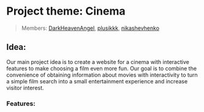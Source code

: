 # Project theme: Cinema

> Members: [DarkHeavenAngel](https://github.com/DarkHeavenAngel), [plusikkk](https://github.com/plusikkk), [nikashevhenko](https://github.com/nikashevchenko)

## Idea:
  Our main project idea is to create a website for a cinema with interactive features to make choosing a film even more fun. Our goal is to combine the convenience of obtaining information about movies with interactivity to turn a simple film search into a small     entertainment experience and increase visitor interest.

### Features:

